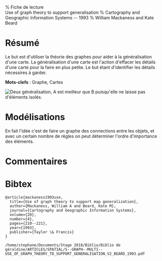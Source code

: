 % Fiche de lecture  
Use of graph theory to support generalisation
% Cartography and Geographic Information Systems -- 1993
% William Mackaness and Kate Beard

# Résumé

Le but est d'utiliser la théorie des graphes pour aider à la généralisation
d'une carte. La généralisation d'une carte est l'action d'effacer les détails
d'une carte pour la faire en plus petite. Le but étant d'identifier les détails
nécessires à garder.

**Mots-clefs** : Graphe, Cartes

![Deux généralisation, A est meilleur que B puisqu'elle ne laisse pas d'éléments
isolés.](mackaness1993.png)

# Modélisations 

En fait l'idée c'est de faire un graphe des connections entre les objets, et
avec un certain nombre de règles on peut déterminer l'ordre d'importance des
éléments.

# Commentaires

# Bibtex

```
@article{mackaness1993use,
  title={Use of graph theory to support map generalization},
  author={Mackaness, William A and Beard, Kate M},
  journal={Cartography and Geographic Information Systems},
  volume={20},
  number={4},
  pages={210--221},
  year={1993},
  publisher={Taylor \& Francis}
}
```

```
/home/stephane/Documents/Stage 2018/Biblio/Biblio de géraldine/ARTICLES/SPATIAL/S--GRAPH--MULTI--USE_OF_GRAPH_THEORY_TO_SUPPORT_GENERALISATION_V2_BEARD_1993.pdf
```
